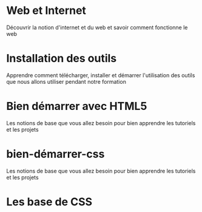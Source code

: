 # Web et Internet
Découvrir la notion d'internet et du web et savoir comment fonctionne le web

# Installation des outils
Apprendre comment télécharger, installer et démarrer l'utilisation des outils que nous allons utiliser pendant notre formation

# Bien démarrer avec HTML5
Les notions de base que vous allez besoin pour bien apprendre les tutoriels et les projets

# bien-démarrer-css
Les notions de base que vous allez besoin pour bien apprendre les tutoriels et les projets

# Les base de  CSS